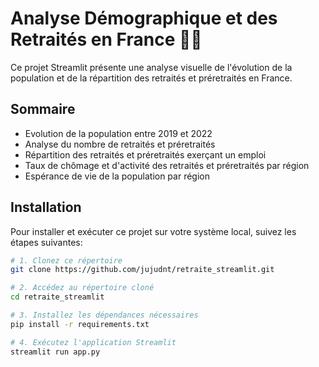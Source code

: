 # Analyse Démographique et des Retraités en France :older_man::older_woman:

Ce projet Streamlit présente une analyse visuelle de l'évolution de la population et de la répartition des retraités et préretraités en France.

## Sommaire

- Evolution de la population entre 2019 et 2022
- Analyse du nombre de retraités et préretraités
- Répartition des retraités et préretraités exerçant un emploi
- Taux de chômage et d'activité des retraités et préretraités par région
- Espérance de vie de la population par région

## Installation

Pour installer et exécuter ce projet sur votre système local, suivez les étapes suivantes:

```bash
# 1. Clonez ce répertoire
git clone https://github.com/jujudnt/retraite_streamlit.git

# 2. Accédez au répertoire cloné
cd retraite_streamlit

# 3. Installez les dépendances nécessaires
pip install -r requirements.txt

# 4. Exécutez l'application Streamlit
streamlit run app.py


